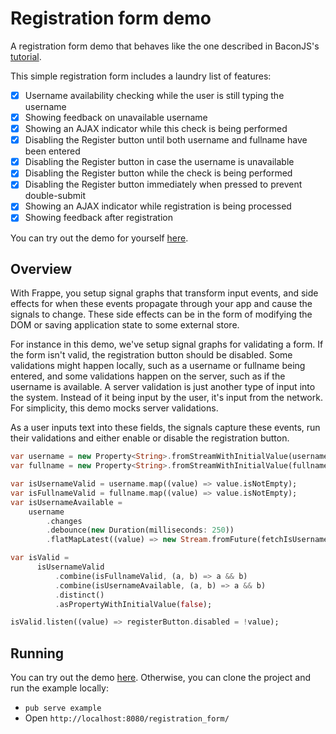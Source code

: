 # Registration form demo

A registration form demo that behaves like the one described in BaconJS's [tutorial](http://baconjs.github.io/tutorials.html).

This simple registration form includes a laundry list of features:

- [x] Username availability checking while the user is still typing the username
- [x] Showing feedback on unavailable username
- [x] Showing an AJAX indicator while this check is being performed
- [x] Disabling the Register button until both username and fullname have been entered
- [x] Disabling the Register button in case the username is unavailable
- [x] Disabling the Register button while the check is being performed
- [x] Disabling the Register button immediately when pressed to prevent double-submit
- [x] Showing an AJAX indicator while registration is being processed
- [x] Showing feedback after registration

You can try out the demo for yourself [here](http://danschultz.github.io/frappe/examples/registration_form/).

## Overview

With Frappe, you setup signal graphs that transform input events, and side effects for when these events propagate through your app and cause the signals to change. These side effects can be in the form of modifying the DOM or saving application state to some external store.

For instance in this demo, we've setup signal graphs for validating a form. If the form isn't valid, the registration button should be disabled. Some validations might happen locally, such as a username or fullname being entered, and some validations happen on the server, such as if the username is available. A server validation is just another type of input into the system. Instead of it being input by the user, it's input from the network. For simplicity, this demo mocks server validations.

As a user inputs text into these fields, the signals capture these events, run their validations and either enable or disable the registration button.

```dart
var username = new Property<String>.fromStreamWithInitialValue(usernameInput.value, usernameInput.onInput.map(inputValue));
var fullname = new Property<String>.fromStreamWithInitialValue(fullnameInput.value, fullnameInput.onInput.map(inputValue));

var isUsernameValid = username.map((value) => value.isNotEmpty);
var isFullnameValid = fullname.map((value) => value.isNotEmpty);
var isUsernameAvailable =
    username
        .changes
        .debounce(new Duration(milliseconds: 250))
        .flatMapLatest((value) => new Stream.fromFuture(fetchIsUsernameAvailable(value)));

var isValid =
      isUsernameValid
          .combine(isFullnameValid, (a, b) => a && b)
          .combine(isUsernameAvailable, (a, b) => a && b)
          .distinct()
          .asPropertyWithInitialValue(false);

isValid.listen((value) => registerButton.disabled = !value);
```

## Running

You can try out the demo [here](http://danschultz.github.io/frappe/examples/registration_form/). Otherwise, you can clone the project and run the example locally:

* `pub serve example`
* Open `http://localhost:8080/registration_form/`
